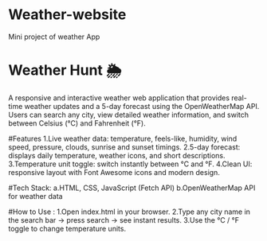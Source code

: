 # Weather-website
Mini project of weather App

# Weather Hunt 🌦️
A responsive and interactive weather web application that provides real-time weather updates and a 5-day forecast using the OpenWeatherMap API. Users can search any city, view detailed weather information, and switch between Celsius (°C) and Fahrenheit (°F).

#Features
1.Live weather data: temperature, feels-like, humidity, wind speed, pressure, clouds, sunrise and sunset timings.
2.5-day forecast: displays daily temperature, weather icons, and short descriptions.
3.Temperature unit toggle: switch instantly between °C and °F.
4.Clean UI: responsive layout with Font Awesome icons and modern design.

#Tech Stack:
a.HTML, CSS, JavaScript (Fetch API)
b.OpenWeatherMap API for weather data

#How to Use :
1.Open index.html in your browser.
2.Type any city name in the search bar → press search → see instant results.
3.Use the °C / °F toggle to change temperature units.
